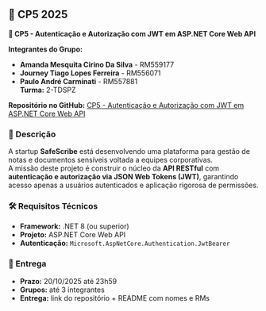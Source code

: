 ## 🎯 CP5 2025

**🔐 CP5 - Autenticação e Autorização com JWT em ASP.NET Core Web API**

**Integrantes do Grupo:**  
- **Amanda Mesquita Cirino Da Silva** - RM559177  
- **Journey Tiago Lopes Ferreira** - RM556071  
- **Paulo André Carminati** - RM557881  
**Turma:** 2-TDSPZ  

**Repositório no GitHub:** [CP5 - Autenticação e Autorização com JWT em ASP.NET Core Web API](https://github.com/carmipa/Advanced_Business_Development_with.NET_2sem_2025)

### 📘 Descrição
A startup **SafeScribe** está desenvolvendo uma plataforma para gestão de notas e documentos sensíveis voltada a equipes corporativas.  
A missão deste projeto é construir o núcleo da **API RESTful** com **autenticação e autorização via JSON Web Tokens (JWT)**, garantindo acesso apenas a usuários autenticados e aplicação rigorosa de permissões.

### 🛠️ Requisitos Técnicos
- **Framework:** .NET 8 (ou superior)  
- **Projeto:** ASP.NET Core Web API  
- **Autenticação:** `Microsoft.AspNetCore.Authentication.JwtBearer`

### 📅 Entrega
- **Prazo:** 20/10/2025 até 23h59  
- **Grupos:** até 3 integrantes  
- **Entrega:** link do repositório + README com nomes e RMs
